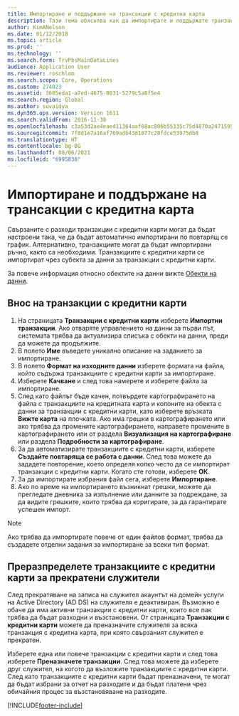 ```yaml
---
title: Импортиране и поддържане на трансакции с кредитна карта
description: Тази тема обяснява как да импортирате и поддържате транзакции с кредитни карти, свързани с разходи. Тези транзакции могат да бъдат настроени така, че да бъдат автоматично импортирани по повтарящ се график, или могат да бъдат импортирани ръчно, както се изисква.
author: KimANelson
ms.date: 01/12/2018
ms.topic: article
ms.prod: ''
ms.technology: ''
ms.search.form: TrvPbsMainDataLines
audience: Application User
ms.reviewer: roschlom
ms.search.scope: Core, Operations
ms.custom: 274023
ms.assetid: 3605eda1-a7ed-4675-8031-5279c5a8f5e4
ms.search.region: Global
ms.author: suvaidya
ms.dyn365.ops.version: Version 1611
ms.search.validFrom: 2016-11-30
ms.openlocfilehash: c3a53d2ae4eae411364aaf68ac806b55335c75d4870a24715954ccae327f4358
ms.sourcegitcommit: 7f8d1e7a16af769adb43d1877c28fdce53975db8
ms.translationtype: HT
ms.contentlocale: bg-BG
ms.lasthandoff: 08/06/2021
ms.locfileid: "6995838"
---
```

# <a name="import-and-maintain-credit-card-transactions"></a>Импортиране и поддържане на трансакции с кредитна карта

Свързаните с разходи транзакции с кредитни карти могат да бъдат настроени така, че да бъдат автоматично импортирани по повтарящ се график. Алтернативно, транзакциите могат да бъдат импортирани ръчно, както са необходими. Транзакциите с кредитни карти се импортират чрез субекта за данни за транзакции с кредитни карти.

За повече информация относно обектите на данни вижте [Обекти на данни](/dynamics365/fin-ops-core/dev-itpro/data-entities/data-entities).

## <a name="import-credit-card-transactions"></a>Внос на транзакции с кредитни карти

1. На страницата **Транзакции с кредитни карти** изберете **Импортни транзакции**. Ако отваряте управлението на данни за първи път, системата трябва да актуализира списъка с обекти на данни, преди да можете да продължите.
2. В полето **Име** въведете уникално описание на заданието за импортиране.
3. В полето **Формат на изходните данни** изберете формата на файла, който съдържа транзакциите с кредитни карти за импортиране.
4. Изберете **Качване** и след това намерете и изберете файла за импортиране.
5. След като файлът бъде качен, потвърдете картографирането на файла с транзакциите на кредитната карта и колоните на обекта с данни за транзакции с кредитни карти, като изберете връзката **Вижте карта** на плочката. Ако има грешки в картографирането или ако трябва да промените картографирането, направете промените в картографирането или от раздела **Визуализация на картографиране** или раздела **Подробности за картографиране**.
6. За да автоматизирате транзакциите с кредитни карти, изберете **Създайте повтаряща се работа с данни**. След това можете да зададете повторение, което определя колко често да се импортират транзакции с кредитни карти. Когато сте готови, изберете **ОК**.
7. За да импортирате избрания файл сега, изберете **Импортиране**.
8. Ако по време на импортирането възникнат грешки, можете да прегледате дневника за изпълнение или данните за подреждане, за да видите грешките, които трябва да коригирате, за да гарантирате успешен импорт.

> [!NOTE]
> Ако трябва да импортирате повече от един файлов формат, трябва да създадете отделни задания за импортиране за всеки тип формат.

## <a name="reassign-the-credit-card-transactions-for-terminated-employees"></a>Преразпределете транзакциите с кредитни карти за прекратени служители

След прекратяване на записа на служител акаунтът на домейн услуги на Active Directory (AD DS) на служителя е деактивиран. Възможно е обаче да има активни транзакции с кредитни карти, които все пак трябва да бъдат разходни и възстановени. От страницата **Транзакции с кредитни карти** можете да преназначите служителя за всяка транзакция с кредитна карта, при която свързаният служител е прекратен.

Изберете една или повече транзакции с кредитни карти и след това изберете **Преназначете транзакции**. След това можете да изберете друг служител, на когото да възложите транзакциите с кредитни карти. След като транзакциите с кредитни карти бъдат преназначени, те могат да бъдат избрани за отчет на разходите и да бъдат платени чрез обичайния процес за възстановяване на разходите.


[!INCLUDE[footer-include](../includes/footer-banner.md)]